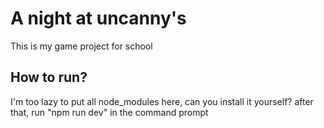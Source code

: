 # A night at uncanny's
This is my game project for school


## How to run?
I'm too lazy to put all node_modules here, can you install it yourself?
after that, run "npm run dev" in the command prompt
